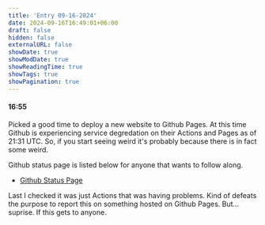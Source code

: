 ```yaml
---
title: 'Entry 09-16-2024'
date: 2024-09-16T16:49:01+06:00
draft: false
hidden: false
externalURL: false
showDate: true
showModDate: true
showReadingTime: true
showTags: true
showPagination: true
---
```


#### 16:55

Picked a good time to deploy a new website to Github Pages. At this
time Github is experiencing service degredation on their Actions and
Pages as of 21:31 UTC. So, if you start seeing weird it's probably 
because there is in fact some weird.

Github status page is listed below for anyone that wants to follow
along.

- [Github Status Page](https://www.githubstatus.com/)

Last I checked it was just Actions that was having problems. Kind of
defeats the purpose to report this on something hosted on Github Pages.
But... suprise. If this gets to anyone.